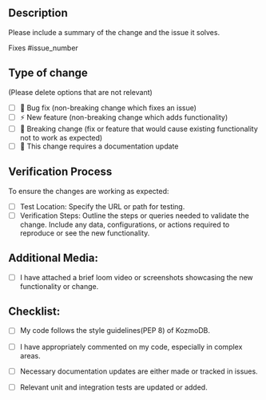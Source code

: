 ## Description

Please include a summary of the change and the issue it solves. 

Fixes #issue_number

## Type of change

(Please delete options that are not relevant)

- [ ] 🐛 Bug fix (non-breaking change which fixes an issue)
- [ ] ⚡ New feature (non-breaking change which adds functionality)
- [ ] 📢 Breaking change (fix or feature that would cause existing functionality not to work as expected)
- [ ] 📄 This change requires a documentation update

## Verification Process

To ensure the changes are working as expected:

 - [ ]   Test Location: Specify the URL or path for testing.
 - [ ]   Verification Steps: Outline the steps or queries needed to validate the change. Include any data, configurations, or actions required to reproduce or see the new functionality.

## Additional Media:

- [ ] I have attached a brief loom video or screenshots showcasing the new functionality or change.

## Checklist:

- [ ] My code follows the style guidelines(PEP 8) of KozmoDB.
- [ ] I have appropriately commented on my code, especially in complex areas.
- [ ] Necessary documentation updates are either made or tracked in issues.
- [ ] Relevant unit and integration tests are updated or added.




